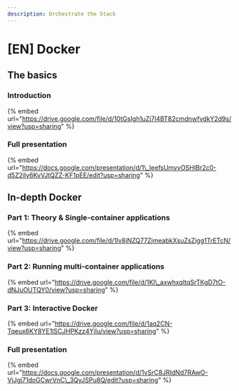 ```yaml
---
description: Orchestrate the Stack
---
```


# \[EN\] Docker

## The basics

### Introduction

{% embed url="https://drive.google.com/file/d/10tGsIgh1uZj7l4BT82cmdnwfvdkY2d9s/view?usp=sharing" %}

### Full presentation

{% embed url="https://docs.google.com/presentation/d/1\_IeefsUmyvOSHIBr2c0-d5Z2iIy6KvVJtQZZ-KF1pEE/edit?usp=sharing" %}

## In-depth Docker

### Part 1: Theory & Single-container applications

{% embed url="https://drive.google.com/file/d/1Iv8jNZQ77ZjmeabkXsuZsZigg1TrETcN/view?usp=sharing" %}

### Part 2: Running multi-container applications

{% embed url="https://drive.google.com/file/d/1KI\_axwhxqltqSrTKgD7tO-dNJuOUTQY0/view?usp=sharing" %}

### Part 3: Interactive Docker

{% embed url="https://drive.google.com/file/d/1aq2CN-Tqeux6KY8YE1lSCJHPKzz4YjIu/view?usp=sharing" %}



### Full presentation

{% embed url="https://docs.google.com/presentation/d/1vSrC8JRIdNd7RAwO-VjJgj71doGCwrVnC\_3QyJSPu8Q/edit?usp=sharing" %}



